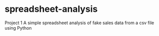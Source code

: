 # spreadsheet-analysis
Project 1
A simple spreadsheet analysis of fake sales data from a csv file using Python 
